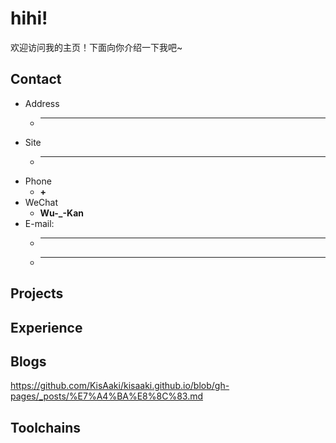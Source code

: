# hihi!
欢迎访问我的主页！下面向你介绍一下我吧\~

<!-- .slide -->

## Contact

- Address
  - ****
- Site
  - ****


<!-- .slide vertical=true -->

- Phone
  - **+**
- WeChat
  - **Wu-\_-Kan**
- E-mail:
  - ****
  - ****

<!-- .slide -->

## Projects

<!-- .slide vertical=true -->

<!-- .slide -->

## Experience


## Blogs
https://github.com/KisAaki/kisaaki.github.io/blob/gh-pages/_posts/%E7%A4%BA%E8%8C%83.md

## Toolchains
